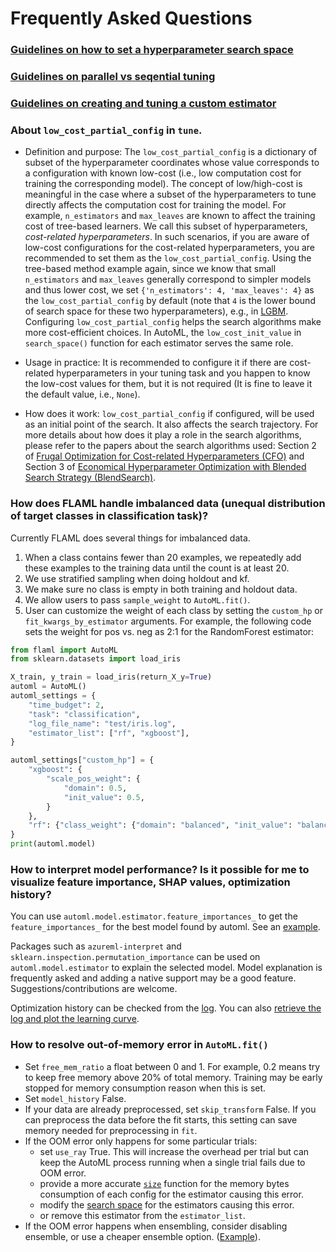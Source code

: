 # Frequently Asked Questions

### [Guidelines on how to set a hyperparameter search space](Use-Cases/Tune-User-Defined-Function#details-and-guidelines-on-hyperparameter-search-space)

### [Guidelines on parallel vs seqential tuning](Use-Cases/Task-Oriented-AutoML#guidelines-on-parallel-vs-sequential-tuning)

### [Guidelines on creating and tuning a custom estimator](Use-Cases/Task-Oriented-AutoML#guidelines-on-tuning-a-custom-estimator)

### About `low_cost_partial_config` in `tune`.

- Definition and purpose: The `low_cost_partial_config` is a dictionary of subset of the hyperparameter coordinates whose value corresponds to a configuration with known low-cost (i.e., low computation cost for training the corresponding model).  The concept of low/high-cost is meaningful in the case where a subset of the hyperparameters to tune directly affects the computation cost for training the model. For example, `n_estimators` and `max_leaves` are known to affect the training cost of tree-based learners. We call this subset of hyperparameters, *cost-related hyperparameters*. In such scenarios, if you are aware of low-cost configurations for the cost-related hyperparameters, you are recommended to set them as the `low_cost_partial_config`. Using the tree-based method example again, since we know that small `n_estimators` and  `max_leaves` generally correspond to simpler models and thus lower cost, we set `{'n_estimators': 4, 'max_leaves': 4}` as the `low_cost_partial_config` by default (note that `4` is the lower bound of search space for these two hyperparameters), e.g., in [LGBM](https://github.com/microsoft/FLAML/blob/main/flaml/model.py#L215).  Configuring `low_cost_partial_config` helps the search algorithms make more cost-efficient choices.
  In AutoML, the `low_cost_init_value` in `search_space()` function for each estimator serves the same role.

- Usage in practice: It is recommended to configure it if there are cost-related hyperparameters in your tuning task and you happen to know the low-cost values for them, but it is not required (It is fine to leave it the default value, i.e., `None`).

- How does it work: `low_cost_partial_config` if configured, will be used as an initial point of the search. It also affects the search trajectory. For more details about how does it play a role in the search algorithms, please refer to the papers about the search algorithms used: Section 2 of [Frugal Optimization for Cost-related Hyperparameters (CFO)](https://arxiv.org/pdf/2005.01571.pdf) and Section 3 of [Economical Hyperparameter Optimization with Blended Search Strategy (BlendSearch)](https://openreview.net/pdf?id=VbLH04pRA3).

### How does FLAML handle imbalanced data (unequal distribution of target classes in classification task)?

Currently FLAML does several things for imbalanced data.

1. When a class contains fewer than 20 examples, we repeatedly add these examples to the training data until the count is at least 20.
1. We use stratified sampling when doing holdout and kf.
1. We make sure no class is empty in both training and holdout data.
1. We allow users to pass `sample_weight` to `AutoML.fit()`.
1. User can customize the weight of each class by setting the `custom_hp` or `fit_kwargs_by_estimator` arguments. For example, the following code sets the weight for pos vs. neg as 2:1 for the RandomForest estimator:

```python
from flaml import AutoML
from sklearn.datasets import load_iris

X_train, y_train = load_iris(return_X_y=True)
automl = AutoML()
automl_settings = {
    "time_budget": 2,
    "task": "classification",
    "log_file_name": "test/iris.log",
    "estimator_list": ["rf", "xgboost"],
}

automl_settings["custom_hp"] = {
    "xgboost": {
        "scale_pos_weight": {
            "domain": 0.5,
            "init_value": 0.5,
        }
    },
    "rf": {"class_weight": {"domain": "balanced", "init_value": "balanced"}},
}
print(automl.model)
```

### How to interpret model performance? Is it possible for me to visualize feature importance, SHAP values, optimization history?

You can use `automl.model.estimator.feature_importances_` to get the `feature_importances_` for the best model found by automl. See an [example](Examples/AutoML-for-XGBoost#plot-feature-importance).

Packages such as `azureml-interpret` and `sklearn.inspection.permutation_importance` can be used on `automl.model.estimator` to explain the selected model.
Model explanation is frequently asked and adding a native support may be a good feature. Suggestions/contributions are welcome.

Optimization history can be checked from the [log](Use-Cases/Task-Oriented-AutoML#log-the-trials). You can also [retrieve the log and plot the learning curve](Use-Cases/Task-Oriented-AutoML#plot-learning-curve).

### How to resolve out-of-memory error in `AutoML.fit()`

- Set `free_mem_ratio` a float between 0 and 1. For example, 0.2 means try to keep free memory above 20% of total memory. Training may be early stopped for memory consumption reason when this is set.
- Set `model_history` False.
- If your data are already preprocessed, set `skip_transform` False. If you can preprocess the data before the fit starts, this setting can save memory needed for preprocessing in `fit`.
- If the OOM error only happens for some particular trials:
  - set `use_ray` True. This will increase the overhead per trial but can keep the AutoML process running when a single trial fails due to OOM error.
  - provide a more accurate [`size`](reference/automl/model#size) function for the memory bytes consumption of each config for the estimator causing this error.
  - modify the [search space](Use-Cases/Task-Oriented-AutoML#a-shortcut-to-override-the-search-space) for the estimators causing this error.
  - or remove this estimator from the `estimator_list`.
- If the OOM error happens when ensembling, consider disabling ensemble, or use a cheaper ensemble option. ([Example](Use-Cases/Task-Oriented-AutoML#ensemble)).
